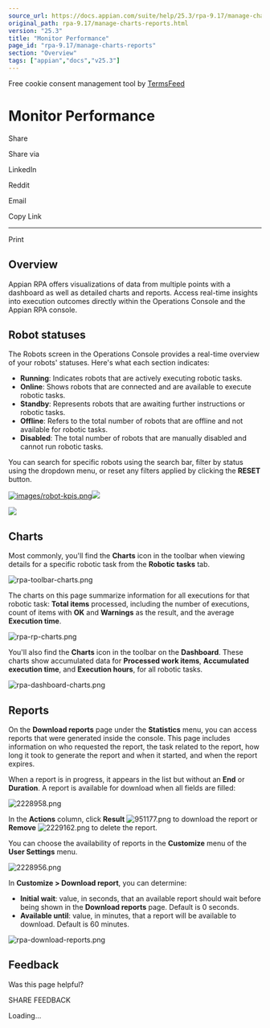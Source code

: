 ```yaml
---
source_url: https://docs.appian.com/suite/help/25.3/rpa-9.17/manage-charts-reports.html
original_path: rpa-9.17/manage-charts-reports.html
version: "25.3"
title: "Monitor Performance"
page_id: "rpa-9.17/manage-charts-reports"
section: "Overview"
tags: ["appian","docs","v25.3"]
---
```



Free cookie consent management tool by [TermsFeed](https://www.termsfeed.com/)

# Monitor Performance

Share

Share via

LinkedIn

Reddit

Email

Copy Link

* * *

Print

## Overview

Appian RPA offers visualizations of data from multiple points with a dashboard as well as detailed charts and reports. Access real-time insights into execution outcomes directly within the Operations Console and the Appian RPA console.

## Robot statuses

The Robots screen in the Operations Console provides a real-time overview of your robots' statuses. Here's what each section indicates:

-   **Running**: Indicates robots that are actively executing robotic tasks.
-   **Online**: Shows robots that are connected and are available to execute robotic tasks.
-   **Standby**: Represents robots that are awaiting further instructions or robotic tasks.
-   **Offline**: Refers to the total number of robots that are offline and not available for robotic tasks.
-   **Disabled**: The total number of robots that are manually disabled and cannot run robotic tasks.

You can search for specific robots using the search bar, filter by status using the dropdown menu, or reset any filters applied by clicking the **RESET** button.

[![images/robot-kpis.png](images/robot-kpis.png)![](/suite/help/25.3/images/rn/zoom_magnify_center.png)](#img1366)

[![](images/robot-kpis.png)](#_)

## Charts

Most commonly, you'll find the **Charts** icon in the toolbar when viewing details for a specific robotic task from the **Robotic tasks** tab.

![rpa-toolbar-charts.png](images/rpa-toolbar-charts.png)

The charts on this page summarize information for all executions for that robotic task: **Total items** processed, including the number of executions, count of items with **OK** and **Warnings** as the result, and the average **Execution time**.

![rpa-rp-charts.png](images/rpa-rp-charts.png)

You'll also find the **Charts** icon in the toolbar on the **Dashboard**. These charts show accumulated data for **Processed work items**, **Accumulated execution time**, and **Execution hours**, for all robotic tasks.

![rpa-dashboard-charts.png](images/rpa-dashboard-charts.png)

## Reports

On the **Download reports** page under the **Statistics** menu, you can access reports that were generated inside the console. This page includes information on who requested the report, the task related to the report, how long it took to generate the report and when it started, and when the report expires.

When a report is in progress, it appears in the list but without an **End** or **Duration**. A report is available for download when all fields are filled:

![2228958.png](images/2228958.png)

In the **Actions** column, click **Result** ![951177.png](images/951177.png) to download the report or **Remove** ![2229162.png](images/2229162.png) to delete the report.

You can choose the availability of reports in the **Customize** menu of the **User Settings** menu.

![2228956.png](images/2228956.png)

In **Customize > Download report**, you can determine:

-   **Initial wait**: value, in seconds, that an available report should wait before being shown in the **Download reports** page. Default is 0 seconds.
-   **Available until**: value, in minutes, that a report will be available to download. Default is 60 minutes.

![rpa-download-reports.png](images/rpa-download-reports.png)

## Feedback

Was this page helpful?

SHARE FEEDBACK

Loading...
